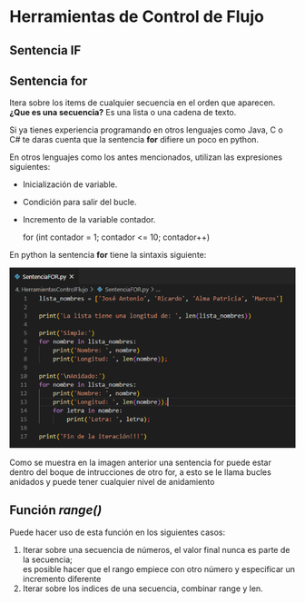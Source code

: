 # Herramientas de Control de Flujo

## Sentencia IF

## Sentencia __for__
Itera sobre los items de cualquier secuencia en el orden que aparecen.  
__¿Que es una secuencia?__ Es una lista o una cadena de texto.

Si ya tienes experiencia programando en otros lenguajes como Java, C o C# te daras cuenta que la sentencia __for__ difiere un poco en python.

En otros lenguajes como los antes mencionados, utilizan las expresiones siguientes:

* Inicialización de variable.
* Condición para salir del bucle.
* Incremento de la variable contador.

    for (int contador = 1; contador <= 10; contador++)

En python la sentencia __for__ tiene la sintaxis siguiente:

![Sentencia for simple y anidado](/././assets/images/4-HerramientasControlFlujo/Sentencia_for_simple_anidado.PNG)

Como se muestra en la imagen anterior una sentencia for puede estar dentro del boque de intrucciones de otro for, a esto se le llama bucles anidados y puede tener cualquier nivel de anidamiento

## Función _range()_

Puede hacer uso de esta función en los siguientes casos:
1. Iterar sobre una secuencia de números, el valor final nunca es parte de la secuencia;  
   es posible hacer que el rango empiece con otro número y especificar un incremento diferente
2. Iterar sobre los indices de una secuencia, combinar range y len.